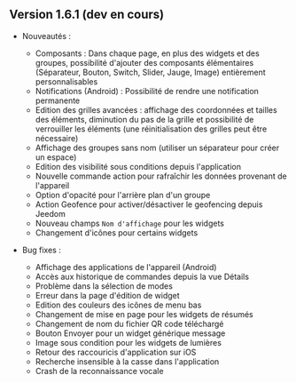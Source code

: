## Version 1.6.1 (dev en cours)

- Nouveautés :
  * Composants : Dans chaque page, en plus des widgets et des groupes, possibilité d'ajouter des composants élémentaires (Séparateur, Bouton, Switch, Slider, Jauge, Image) entièrement personnalisables
  * Notifications (Android) : Possibilité de rendre une notification permanente
  * Edition des grilles avancées : affichage des coordonnées et tailles des éléments, diminution du pas de la grille et possibilité de verrouiller les éléments (une réinitialisation des grilles peut être nécessaire)
  * Affichage des groupes sans nom (utiliser un séparateur pour créer un espace)
  * Edition des visibilité sous conditions depuis l'application
  * Nouvelle commande action pour rafraîchir les données provenant de l'appareil
  * Option d'opacité pour l'arrière plan d'un groupe
  * Action Geofence pour activer/désactiver le geofencing depuis Jeedom
  * Nouveau champs `Nom d'affichage` pour les widgets
  * Changement d'icônes pour certains widgets
  
- Bug fixes :
  * Affichage des applications de l'appareil (Android)
  * Accès aux historique de commandes depuis la vue Détails
  * Problème dans la sélection de modes
  * Erreur dans la page d'édition de widget
  * Edition des couleurs des icônes de menu bas
  * Changement de mise en page pour les widgets de résumés
  * Changement de nom du fichier QR code téléchargé
  * Bouton Envoyer pour un widget générique message
  * Image sous condition pour les widgets de lumières
  * Retour des raccouricis d'application sur iOS
  * Recherche insensible à la casse dans l'application
  * Crash de la reconnaissance vocale
  